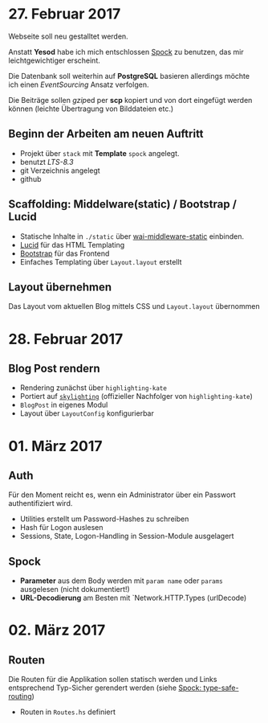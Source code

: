 # 27. Februar 2017

Webseite soll neu gestalltet werden.

Anstatt **Yesod** habe ich mich entschlossen [Spock](https://www.spock.li/tutorial/)
zu benutzen, das mir leichtgewichtiger erscheint.

Die Datenbank soll weiterhin auf **PostgreSQL** basieren allerdings möchte ich
einen *EventSourcing* Ansatz verfolgen.

Die Beiträge sollen *gzip*ed per **scp** kopiert und von dort eingefügt werden
können (leichte Übertragung von Bilddateien etc.)

## Beginn der Arbeiten am neuen Auftritt
- Projekt über `stack` mit **Template** `spock` angelegt.
- benutzt *LTS-8.3*
- git Verzeichnis angelegt
- github

## Scaffolding: Middelware(static) / Bootstrap / Lucid
- Statische Inhalte in `./static` über 
[wai-middleware-static](https://hackage.haskell.org/package/wai-middleware-static-0.8.1/docs/Network-Wai-Middleware-Static.html)
einbinden.
- [Lucid](https://github.com/chrisdone/lucid) für das HTML Templating
- [Bootstrap](https://getbootstrap.com/getting-started/) für das Frontend
- Einfaches Templating über `Layout.layout` erstellt

## Layout übernehmen
Das Layout vom aktuellen Blog mittels CSS und `Layout.layout` übernommen


# 28. Februar 2017

## Blog Post rendern
- Rendering zunächst über `highlighting-kate`
- Portiert auf [`skylighting`](https://www.stackage.org/lts-8.3/package/skylighting-0.1.1.5)
(offizieller Nachfolger von `highlighting-kate`)
- `BlogPost` in eigenes Modul
- Layout über `LayoutConfig` konfigurierbar

# 01. März 2017

## Auth
Für den Moment reicht es, wenn ein Administrator über ein Passwort authentifiziert wird.

- Utilities erstellt um Password-Hashes zu schreiben
- Hash für Logon auslesen
- Sessions, State, Logon-Handling in Session-Module ausgelagert

## Spock
- **Parameter** aus dem Body werden mit `param name` oder `params` ausgelesen (nicht dokumentiert!)
- **URL-Decodierung** am Besten mit `Network.HTTP.Types (urlDecode)


# 02. März 2017

## Routen
Die Routen für die Applikation sollen statisch werden und Links entsprechend Typ-Sicher
gerendert werden (siehe [Spock: type-safe-routing](https://www.spock.li/2015/04/19/type-safe_routing.html))

- Routen in `Routes.hs` definiert
